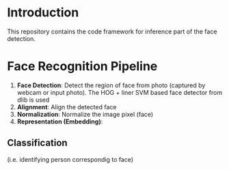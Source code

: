# Introduction
This repository contains the code framework for inference part of the face detection. 

# Face Recognition Pipeline
 1. **Face Detection**: 
Detect the region of face from photo (captured by webcam or input photo). The HOG + liner SVM based face detector from dlib is used
1. **Alignment**: 
Align the detected face
1. **Normalization**:
 Normalize the image pixel (face)
1. **Representation (Embedding)**:

## Classification
 (i.e. identifying person correspondig to face)